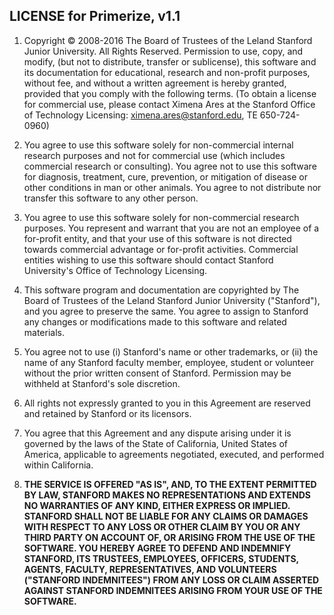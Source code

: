 ## LICENSE for Primerize, v1.1

1. Copyright &copy; 2008-2016 The Board of Trustees of the Leland Stanford Junior University. All Rights Reserved. Permission to use, copy, and modify, (but not to distribute, transfer or sublicense), this software and its documentation for educational, research and non-profit purposes, without fee, and without a written agreement is hereby granted, provided that you comply with the following terms.  (To obtain a license for commercial use, please contact Ximena Ares at the Stanford Office of Technology Licensing: ximena.ares@stanford.edu, TE 650-724-0960)

2. You agree to use this software solely for non-commercial internal research purposes and not for commercial use (which includes commercial research or consulting). You agree not to use this software for diagnosis, treatment, cure, prevention, or mitigation of disease or other conditions in man or other animals.  You agree to not distribute nor transfer this software to any other person.

3. You agree to use this software solely for non-commercial research purposes. You represent and warrant that you are not an employee of a for-profit entity, and that your use of this software is not directed towards commercial advantage or for-profit activities. Commercial entities wishing to use this software should contact Stanford University's Office of Technology Licensing.

4. This software program and documentation are copyrighted by The Board of Trustees of the Leland Stanford Junior University ("Stanford"), and you agree to preserve the same.  You agree to assign to Stanford any changes or modifications made to this software and related materials. 

5. You agree not to use (i) Stanford's name or other trademarks, or (ii) the name of any Stanford faculty member, employee, student or volunteer without the prior written consent of Stanford. Permission may be withheld at Stanford's sole discretion. 

6. All rights not expressly granted to you in this Agreement are reserved and retained by Stanford or its licensors.

7. You agree that this Agreement and any dispute arising under it is governed by the laws of the State of California, United States of America, applicable to agreements negotiated, executed, and performed within California.

8. <strong>THE SERVICE IS OFFERED "AS IS", AND, TO THE EXTENT PERMITTED BY LAW, STANFORD MAKES NO REPRESENTATIONS AND EXTENDS NO WARRANTIES OF ANY KIND, EITHER EXPRESS OR IMPLIED. STANFORD SHALL NOT BE LIABLE FOR ANY CLAIMS OR DAMAGES WITH RESPECT TO ANY LOSS OR OTHER CLAIM BY YOU OR ANY THIRD PARTY ON ACCOUNT OF, OR ARISING FROM THE USE OF THE SOFTWARE. YOU HEREBY AGREE TO DEFEND AND INDEMNIFY STANFORD, ITS TRUSTEES, EMPLOYEES, OFFICERS, STUDENTS, AGENTS, FACULTY, REPRESENTATIVES, AND VOLUNTEERS ("STANFORD INDEMNITEES") FROM ANY LOSS OR CLAIM ASSERTED AGAINST STANFORD INDEMNITEES ARISING FROM YOUR USE OF THE SOFTWARE.
